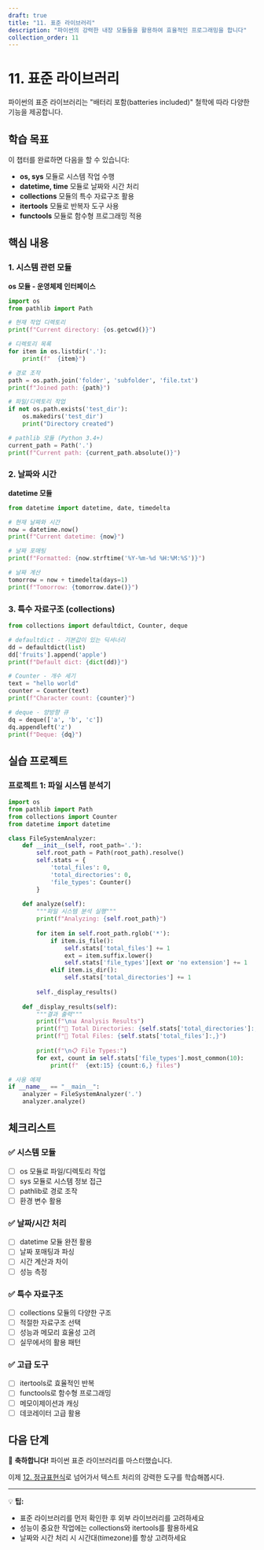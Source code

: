 ```yaml
---
draft: true
title: "11. 표준 라이브러리"
description: "파이썬의 강력한 내장 모듈들을 활용하여 효율적인 프로그래밍을 합니다"
collection_order: 11
---
```


# 11. 표준 라이브러리

파이썬의 표준 라이브러리는 "배터리 포함(batteries included)" 철학에 따라 다양한 기능을 제공합니다.

## 학습 목표

이 챕터를 완료하면 다음을 할 수 있습니다:

- **os, sys** 모듈로 시스템 작업 수행
- **datetime, time** 모듈로 날짜와 시간 처리
- **collections** 모듈의 특수 자료구조 활용
- **itertools** 모듈로 반복자 도구 사용
- **functools** 모듈로 함수형 프로그래밍 적용

## 핵심 내용

### 1. 시스템 관련 모듈

**os 모듈 - 운영체제 인터페이스**

```python
import os
from pathlib import Path

# 현재 작업 디렉토리
print(f"Current directory: {os.getcwd()}")

# 디렉토리 목록
for item in os.listdir('.'):
    print(f"  {item}")

# 경로 조작
path = os.path.join('folder', 'subfolder', 'file.txt')
print(f"Joined path: {path}")

# 파일/디렉토리 작업
if not os.path.exists('test_dir'):
    os.makedirs('test_dir')
    print("Directory created")

# pathlib 모듈 (Python 3.4+)
current_path = Path('.')
print(f"Current path: {current_path.absolute()}")
```

### 2. 날짜와 시간

**datetime 모듈**

```python
from datetime import datetime, date, timedelta

# 현재 날짜와 시간
now = datetime.now()
print(f"Current datetime: {now}")

# 날짜 포매팅
print(f"Formatted: {now.strftime('%Y-%m-%d %H:%M:%S')}")

# 날짜 계산
tomorrow = now + timedelta(days=1)
print(f"Tomorrow: {tomorrow.date()}")
```

### 3. 특수 자료구조 (collections)

```python
from collections import defaultdict, Counter, deque

# defaultdict - 기본값이 있는 딕셔너리
dd = defaultdict(list)
dd['fruits'].append('apple')
print(f"Default dict: {dict(dd)}")

# Counter - 개수 세기
text = "hello world"
counter = Counter(text)
print(f"Character count: {counter}")

# deque - 양방향 큐
dq = deque(['a', 'b', 'c'])
dq.appendleft('z')
print(f"Deque: {dq}")
```

## 실습 프로젝트

### 프로젝트 1: 파일 시스템 분석기

```python
import os
from pathlib import Path
from collections import Counter
from datetime import datetime

class FileSystemAnalyzer:
    def __init__(self, root_path='.'):
        self.root_path = Path(root_path).resolve()
        self.stats = {
            'total_files': 0,
            'total_directories': 0,
            'file_types': Counter()
        }
    
    def analyze(self):
        """파일 시스템 분석 실행"""
        print(f"Analyzing: {self.root_path}")
        
        for item in self.root_path.rglob('*'):
            if item.is_file():
                self.stats['total_files'] += 1
                ext = item.suffix.lower()
                self.stats['file_types'][ext or 'no extension'] += 1
            elif item.is_dir():
                self.stats['total_directories'] += 1
        
        self._display_results()
    
    def _display_results(self):
        """결과 출력"""
        print(f"\n📊 Analysis Results")
        print(f"📁 Total Directories: {self.stats['total_directories']:,}")
        print(f"📄 Total Files: {self.stats['total_files']:,}")
        
        print(f"\n📋 File Types:")
        for ext, count in self.stats['file_types'].most_common(10):
            print(f"  {ext:15} {count:6,} files")

# 사용 예제
if __name__ == "__main__":
    analyzer = FileSystemAnalyzer('.')
    analyzer.analyze()
```

## 체크리스트

### ✅ 시스템 모듈
- [ ] os 모듈로 파일/디렉토리 작업
- [ ] sys 모듈로 시스템 정보 접근
- [ ] pathlib로 경로 조작
- [ ] 환경 변수 활용

### ✅ 날짜/시간 처리
- [ ] datetime 모듈 완전 활용
- [ ] 날짜 포매팅과 파싱
- [ ] 시간 계산과 차이
- [ ] 성능 측정

### ✅ 특수 자료구조
- [ ] collections 모듈의 다양한 구조
- [ ] 적절한 자료구조 선택
- [ ] 성능과 메모리 효율성 고려
- [ ] 실무에서의 활용 패턴

### ✅ 고급 도구
- [ ] itertools로 효율적인 반복
- [ ] functools로 함수형 프로그래밍
- [ ] 메모이제이션과 캐싱
- [ ] 데코레이터 고급 활용

## 다음 단계

🎉 **축하합니다!** 파이썬 표준 라이브러리를 마스터했습니다.

이제 [12. 정규표현식](../12_regex/)로 넘어가서 텍스트 처리의 강력한 도구를 학습해봅시다.

---

💡 **팁:**
- 표준 라이브러리를 먼저 확인한 후 외부 라이브러리를 고려하세요
- 성능이 중요한 작업에는 collections와 itertools를 활용하세요
- 날짜와 시간 처리 시 시간대(timezone)를 항상 고려하세요 